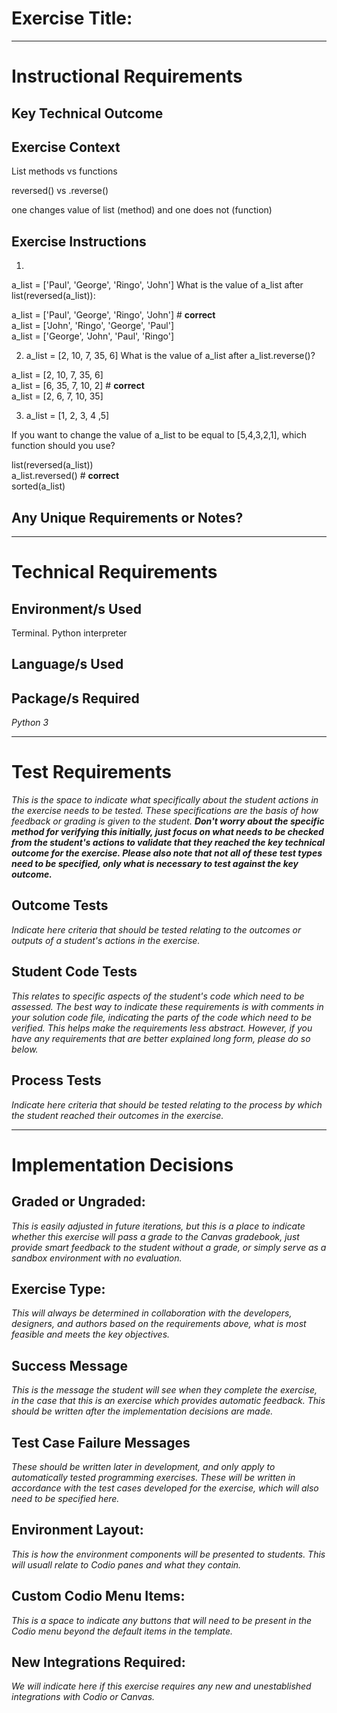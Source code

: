 # Exercise Title:
---
# Instructional Requirements
## Key Technical Outcome

## Exercise Context

List methods vs functions

reversed() vs .reverse()

one changes value of list (method) and one does not (function)

## Exercise Instructions

1. 
a_list = ['Paul', 'George', 'Ringo', 'John']
What is the value of a_list after list(reversed(a_list)):

a_list = ['Paul', 'George', 'Ringo', 'John'] # <b>correct</b><br>
a_list = ['John', 'Ringo', 'George', 'Paul']<br>
a_list = ['George', 'John', 'Paul', 'Ringo'] <br>

2. a_list = [2, 10, 7, 35, 6]
What is the value of a_list after a_list.reverse()?

a_list = [2, 10, 7, 35, 6] <br>
a_list = [6, 35, 7, 10, 2] # <b> correct </b> <br>
a_list = [2, 6, 7, 10, 35]<br>

3. a_list = [1, 2, 3, 4 ,5]

If you want to change the value of a_list to be equal to [5,4,3,2,1], which function should you use?

list(reversed(a_list)) <br>
a_list.reversed() # <b> correct </b> <br>
sorted(a_list)<br>


## Any Unique Requirements or Notes?

---
# Technical Requirements
<em><strong></strong></em>

## Environment/s Used
Terminal. Python interpreter

## Language/s Used
<em></em>

## Package/s Required
<em>Python 3</em>

---
# Test Requirements
<em>This is the space to indicate what specifically about the student actions in the exercise needs to be tested. These specifications are the basis of how feedback or grading is given to the student. <strong>Don't worry about the specific method for verifying this initially, just focus on what needs to be checked from the student's actions to validate that they reached the key technical outcome for the exercise. Please also note that not all of these test types need to be specified, only what is necessary to test against the key outcome.</strong></em>

## Outcome Tests
<em>Indicate here criteria that should be tested relating to the outcomes or outputs of a student's actions in the exercise.</em>

## Student Code Tests
<em>This relates to specific aspects of the student's code which need to be assessed. The best way to indicate these requirements is with comments in your solution code file, indicating the parts of the code which need to be verified. This helps make the requirements less abstract. However, if you have any requirements that are better explained long form, please do so below.</em>

## Process Tests
<em>Indicate here criteria that should be tested relating to the process by which the student reached their outcomes in the exercise.</em>

---
#  Implementation Decisions

## Graded or Ungraded:
<em>This is easily adjusted in future iterations, but this is a place to indicate whether this exercise will pass a grade to the Canvas gradebook, just provide smart feedback to the student without a grade, or simply serve as a sandbox environment with no evaluation.</em>

## Exercise Type:
<em>This will always be determined in collaboration with the developers, designers, and authors based on the requirements above, what is most feasible and meets the key objectives.</em>

## Success Message
<em>This is the message the student will see when they complete the exercise, in the case that this is an exercise which provides automatic feedback. This should be written after the implementation decisions are made.</em>

## Test Case Failure Messages
<em>These should be written later in development, and only apply to automatically tested programming exercises. These will be written in accordance with the test cases developed for the exercise, which will also need to be specified here.</em>

## Environment Layout:
<em>This is how the environment components will be presented to students. This will usuall relate to Codio panes and what they contain.</em>

## Custom Codio Menu Items:
<em>This is a space to indicate any buttons that will need to be present in the Codio menu beyond the default items in the template.</em>

## New Integrations Required:
<em>We will indicate here if this exercise requires any new and unestablished integrations with Codio or Canvas.</em>
